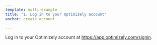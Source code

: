 ```yaml
---
template: multi-example
title: "1. Log in to your Optimizely account"
anchor: create-account

---
```


Log in to your Optimizely account at <a href="https://app.optimizely.com/signin" target="_blank">https://app.optimizely.com/signin</a>.

